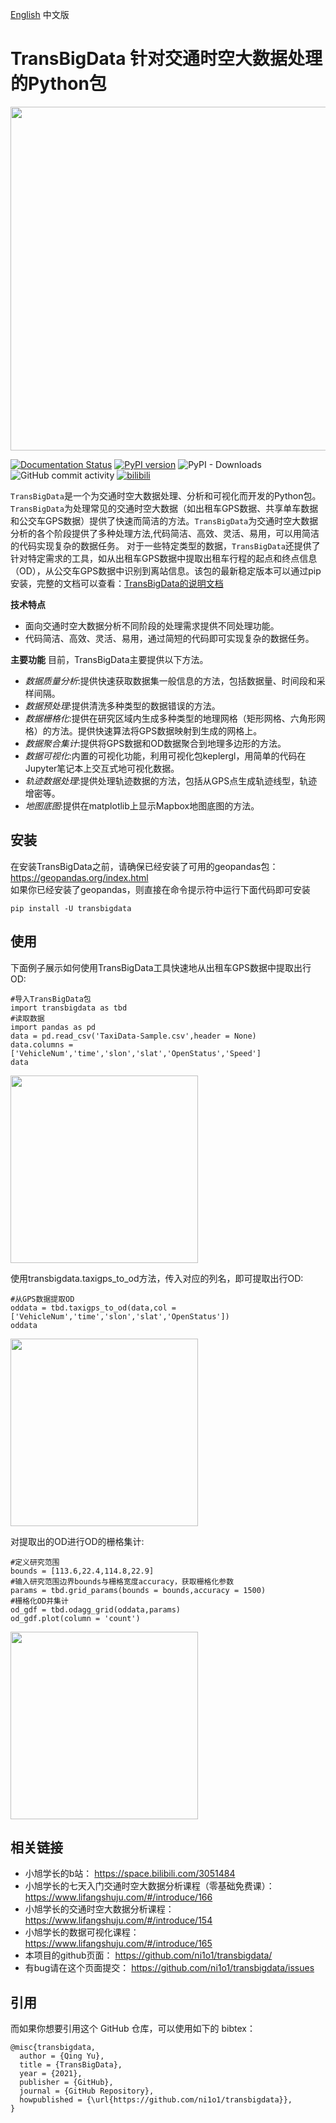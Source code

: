[English](README.md) 中文版

# TransBigData 针对交通时空大数据处理的Python包

<img src="https://github.com/ni1o1/transbigdata/raw/main/docs/source/_static/logo-wordmark-dark.png" style="width:550px">

[![Documentation Status](https://readthedocs.org/projects/transbigdata/badge/?version=latest)](https://transbigdata.readthedocs.io/en/latest/?badge=latest) [![PyPI version](https://badge.fury.io/py/transbigdata.svg)](https://badge.fury.io/py/transbigdata) ![PyPI - Downloads](https://img.shields.io/pypi/dm/transbigdata) ![GitHub commit activity](https://img.shields.io/github/commit-activity/m/ni1o1/transbigdata) [![bilibili](https://img.shields.io/badge/bilibili-%E5%90%8C%E6%B5%8E%E5%B0%8F%E6%97%AD%E5%AD%A6%E9%95%BF-green.svg)](https://space.bilibili.com/3051484)  


`TransBigData`是一个为交通时空大数据处理、分析和可视化而开发的Python包。`TransBigData`为处理常见的交通时空大数据（如出租车GPS数据、共享单车数据和公交车GPS数据）提供了快速而简洁的方法。`TransBigData`为交通时空大数据分析的各个阶段提供了多种处理方法,代码简洁、高效、灵活、易用，可以用简洁的代码实现复杂的数据任务。
对于一些特定类型的数据，`TransBigData`还提供了针对特定需求的工具，如从出租车GPS数据中提取出租车行程的起点和终点信息（OD），从公交车GPS数据中识别到离站信息。该包的最新稳定版本可以通过pip安装，完整的文档可以查看：[TransBigData的说明文档](https://transbigdata.readthedocs.io/zh_CN/latest/)

**技术特点**

* 面向交通时空大数据分析不同阶段的处理需求提供不同处理功能。
* 代码简洁、高效、灵活、易用，通过简短的代码即可实现复杂的数据任务。


**主要功能**
目前，TransBigData主要提供以下方法。

* *数据质量分析*:提供快速获取数据集一般信息的方法，包括数据量、时间段和采样间隔。
* *数据预处理*:提供清洗多种类型的数据错误的方法。
* *数据栅格化*:提供在研究区域内生成多种类型的地理网格（矩形网格、六角形网格）的方法。提供快速算法将GPS数据映射到生成的网格上。
* *数据聚合集计*:提供将GPS数据和OD数据聚合到地理多边形的方法。
* *数据可视化*:内置的可视化功能，利用可视化包keplergl，用简单的代码在Jupyter笔记本上交互式地可视化数据。
* *轨迹数据处理*:提供处理轨迹数据的方法，包括从GPS点生成轨迹线型，轨迹增密等。
* *地图底图*:提供在matplotlib上显示Mapbox地图底图的方法。

## 安装

在安装TransBigData之前，请确保已经安装了可用的geopandas包：https://geopandas.org/index.html  
如果你已经安装了geopandas，则直接在命令提示符中运行下面代码即可安装

    pip install -U transbigdata


## 使用

下面例子展示如何使用TransBigData工具快速地从出租车GPS数据中提取出行OD:

    #导入TransBigData包
    import transbigdata as tbd
    #读取数据    
    import pandas as pd
    data = pd.read_csv('TaxiData-Sample.csv',header = None) 
    data.columns = ['VehicleNum','time','slon','slat','OpenStatus','Speed'] 
    data

<img src="https://github.com/ni1o1/transbigdata/raw/main/docs/source/_static/WX20211021-192131@2x.png" style="height:300px">

使用transbigdata.taxigps_to_od方法，传入对应的列名，即可提取出行OD:

    #从GPS数据提取OD
    oddata = tbd.taxigps_to_od(data,col = ['VehicleNum','time','slon','slat','OpenStatus'])
    oddata

<img src="https://github.com/ni1o1/transbigdata/raw/main/docs/source/_static/WX20211021-190104@2x.png" style="height:300px">

对提取出的OD进行OD的栅格集计:

    #定义研究范围
    bounds = [113.6,22.4,114.8,22.9]
    #输入研究范围边界bounds与栅格宽度accuracy，获取栅格化参数
    params = tbd.grid_params(bounds = bounds,accuracy = 1500)
    #栅格化OD并集计
    od_gdf = tbd.odagg_grid(oddata,params)
    od_gdf.plot(column = 'count')

<img src="https://github.com/ni1o1/transbigdata/raw/main/docs/source/_static/WX20211021-190524@2x.png" style="height:300px">

## 相关链接

* 小旭学长的b站： https://space.bilibili.com/3051484
* 小旭学长的七天入门交通时空大数据分析课程（零基础免费课）： https://www.lifangshuju.com/#/introduce/166  
* 小旭学长的交通时空大数据分析课程： https://www.lifangshuju.com/#/introduce/154  
* 小旭学长的数据可视化课程： https://www.lifangshuju.com/#/introduce/165  
* 本项目的github页面： https://github.com/ni1o1/transbigdata/  
* 有bug请在这个页面提交： https://github.com/ni1o1/transbigdata/issues  

## 引用

而如果你想要引用这个 GitHub 仓库，可以使用如下的 bibtex：

```
@misc{transbigdata,
  author = {Qing Yu},
  title = {TransBigData},
  year = {2021},
  publisher = {GitHub},
  journal = {GitHub Repository},
  howpublished = {\url{https://github.com/ni1o1/transbigdata}},
}
```
